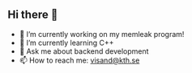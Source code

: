 ## Hi there 👋

<!--
**visand-kth/visand-kth** is a ✨ _special_ ✨ repository because its `README.md` (this file) appears on your GitHub profile.

Here are some ideas to get you started:
-->
- 🔭 I’m currently working on my memleak program!
- 🌱 I’m currently learning C++
- 💬 Ask me about backend development
- 📫 How to reach me: visand@kth.se
